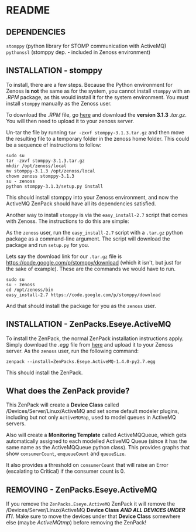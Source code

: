 # README

## DEPENDENCIES

`stomppy` (python library for STOMP communication with ActiveMQ)<br/>
`pythonssl` (stomppy dep. - included in Zenoss environment)

## INSTALLATION - stomppy

To install, there are a few steps. Because the Python environment for Zenoss __is not__ the same as for the system, you cannot install `stomppy` with an _.RPM_ package, as this would install it for the system environment. You must install `stomppy` manually as the Zenoss user.

To download the _.RPM_ file, go [here](https://code.google.com/p/stomppy/downloads/list) and download the __version 3.1.3__ _.tar.gz_. You will then need to upload it to your zenoss server.

Un-tar the file by running `tar -zxvf stomppy-3.1.3.tar.gz` and then move the resulting file to a temporary folder in the zenoss home folder. This could be a sequence of instructions to follow:

	sudo su
	tar -zxvf stomppy-3.1.3.tar.gz
	mkdir /opt/zenoss/local
	mv stomppy-3.1.3 /opt/zenoss/local
	chown zenoss stomppy-3.1.3
	su - zenoss
	python stomppy-3.1.3/setup.py install

This should install stomppy into your Zenoss environment, and now the ActiveMQ ZenPack should have all its dependencies satisfied.

Another way to install `stomppy` is via the `easy_install-2.7` script that comes with Zenoss. The instructions to do this are simple:

As the `zenoss` user, run the `easy_install-2.7` script with a `.tar.gz` python package as a command-line argument. The script will download the package and run `setup.py` for you.

Lets say the download link for our `.tar.gz` file is https://code.google.com/p/stomppy/download (which it isn't, but just for the sake of example). These are the commands we would have to run.

	sudo su
	su - zenoss
	cd /opt/zenoss/bin
	easy_install-2.7 https://code.google.com/p/stomppy/download

And that should install the package for you as the `zenoss` user.

## INSTALLATION - ZenPacks.Eseye.ActiveMQ

To install the ZenPack, the normal ZenPack installation instructions apply.
Simply download the _.egg_ file from [here](http://some_url.com/activemq_zenpack) and upload it to your Zenoss server.
As the `zenoss` user, run the following command:

	zenpack --install=ZenPacks.Eseye.ActiveMQ-1.4.0-py2.7.egg

This should install the ZenPack.

## What does the ZenPack provide?

This ZenPack will create a __Device Class__ called /Devices/Server/Linux/ActiveMQ and set some default modeler plugins, including but not only `ActiveMQMap`, used to model queues in ActiveMQ servers.

Also will create a __Monitoring Template__ called ActiveMQQueue, which gets automatically assigned to each modelled ActiveMQ Queue (since it has the same name as the ActiveMQQueue python class). This provides graphs that show `consumerCount`, `enqueueCount` and `queueSize`.

It also provides a threshold on `consumerCount` that will raise an Error (escalating to Critical) if the consumer count is 0.

## REMOVING - ZenPacks.Eseye.ActiveMQ

If you remove the `ZenPacks.Eseye.ActiveMQ` ZenPack it will remove the /Devices/Server/Linux/ActiveMQ __Device Class__ ___AND ALL DEVICES UNDER IT!___. Make sure to move the devices under that __Device Class__ somewhere else (maybe _ActiveMQtmp_) before removing the ZenPack!